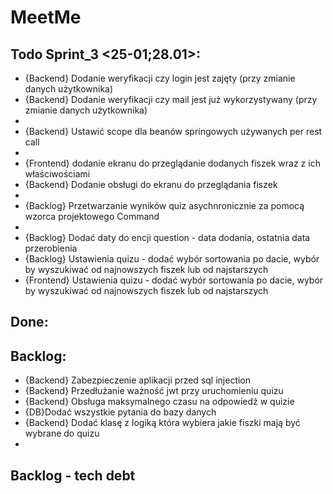 # MeetMe


## Todo Sprint_3 <25-01;28.01>:
- {Backend} Dodanie weryfikacji czy login jest zajęty (przy zmianie danych użytkownika)
- {Backend} Dodanie weryfikacji czy mail jest już wykorzystywany (przy zmianie danych użytkownika)
- 
- {Backend} Ustawić scope dla beanów springowych używanych per rest call
- 
- {Frontend} dodanie ekranu do przeglądanie dodanych fiszek wraz z ich właściwościami
- {Backend} Dodanie obsługi do ekranu do przeglądania fiszek
- 
- {Backlog} Przetwarzanie wyników quiz asychnronicznie za pomocą wzorca projektowego Command
- 
- {Backlog} Dodać daty do encji question - data dodania, ostatnia data przerobienia
- {Backlog} Ustawienia quizu - dodać wybór sortowania po dacie, wybór by wyszukiwać od najnowszych fiszek lub od najstarszych
- {Frontend} Ustawienia quizu - dodać wybór sortowania po dacie, wybór by wyszukiwać od najnowszych fiszek lub od najstarszych

## Done:


## Backlog:
- {Backend} Zabezpieczenie aplikacji przed sql injection
- {Backend} Przedłużanie ważność jwt przy uruchomieniu quizu
- {Backend} Obsługa maksymalnego czasu na odpowiedź w quizie
- {DB}Dodać wszystkie pytania do bazy danych
- {Backend} Dodać klasę z logiką która wybiera jakie fiszki mają być wybrane do quizu
- 
## Backlog - tech debt
